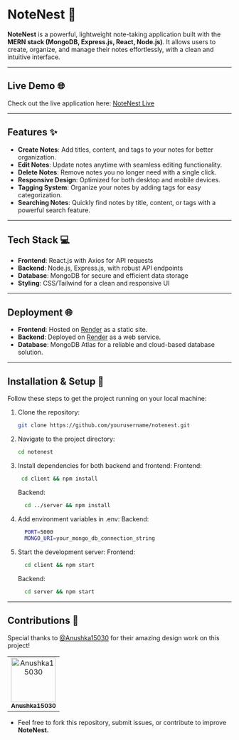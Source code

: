 # NoteNest 📝

**NoteNest** is a powerful, lightweight note-taking application built with the **MERN stack (MongoDB, Express.js, React, Node.js)**. It allows users to create, organize, and manage their notes effortlessly, with a clean and intuitive interface.

---

## Live Demo 🌐

Check out the live application here: [NoteNest Live](https://note-nest-kappa.vercel.app/)

---

## Features ✨

- **Create Notes**: Add titles, content, and tags to your notes for better organization.
- **Edit Notes**: Update notes anytime with seamless editing functionality.
- **Delete Notes**: Remove notes you no longer need with a single click.
- **Responsive Design**: Optimized for both desktop and mobile devices.
- **Tagging System**: Organize your notes by adding tags for easy categorization.
- **Searching Notes**: Quickly find notes by title, content, or tags with a powerful search feature.

---

## Tech Stack 💻

- **Frontend**: React.js with Axios for API requests
- **Backend**: Node.js, Express.js, with robust API endpoints
- **Database**: MongoDB for secure and efficient data storage
- **Styling**: CSS/Tailwind for a clean and responsive UI

---

## Deployment 🌐

- **Frontend**: Hosted on [Render](https://render.com) as a static site.
- **Backend**: Deployed on [Render](https://render.com) as a web service.
- **Database**: MongoDB Atlas for a reliable and cloud-based database solution.

---

## Installation & Setup 🚀

Follow these steps to get the project running on your local machine:

1. Clone the repository:
   ```bash
   git clone https://github.com/yourusername/notenest.git
   ```

2. Navigate to the project directory:
   ```bash
   cd notenest
   ```
   
3. Install dependencies for both backend and frontend:
   Frontend:
   ```bash
    cd client && npm install
   ```
   Backend:
   ```bash
     cd ../server && npm install
   ```

4. Add environment variables in .env:
   Backend:
   ```bash
     PORT=5000
     MONGO_URI=your_mongo_db_connection_string
   ```

5. Start the development server:
   Frontend:
   ```bash
     cd client && npm start
   ```
   Backend:
   ```bash
     cd server && npm start
   ```

---

## Contributions 🤝

Special thanks to [@Anushka15030](https://github.com/Anushka15030) for their amazing design work on this project!
<table>
  <tr>
    <td align="center">
      <a href="https://github.com/Anushka15030">
        <img src="https://avatars.githubusercontent.com/u/188815472?v=4" width="100px;" alt="Anushka15030"/>
        <br />
        <sub><b>Anushka15030</b></sub>
      </a>
    </td>
  </tr>
</table>

- Feel free to fork this repository, submit issues, or contribute to improve **NoteNest.**



   
